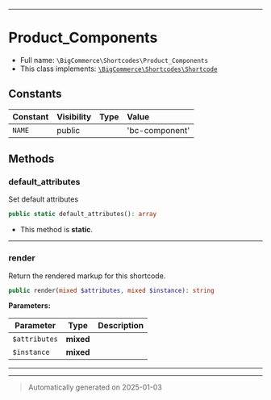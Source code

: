 ***

# Product_Components





* Full name: `\BigCommerce\Shortcodes\Product_Components`
* This class implements:
[`\BigCommerce\Shortcodes\Shortcode`](./classes/BigCommerce/Shortcodes/Shortcode.md)


## Constants

| Constant | Visibility | Type | Value |
|:---------|:-----------|:-----|:------|
|`NAME`|public| |&#039;bc-component&#039;|


## Methods


### default_attributes

Set default attributes

```php
public static default_attributes(): array
```



* This method is **static**.








***

### render

Return the rendered markup for this shortcode.

```php
public render(mixed $attributes, mixed $instance): string
```








**Parameters:**

| Parameter | Type | Description |
|-----------|------|-------------|
| `$attributes` | **mixed** |  |
| `$instance` | **mixed** |  |





***


***
> Automatically generated on 2025-01-03
